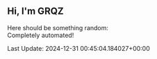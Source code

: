 ## Hi, I'm GRQZ
Here should be something random:  
Completely automated!

Last Update: 2024-12-31 00:45:04.184027+00:00

